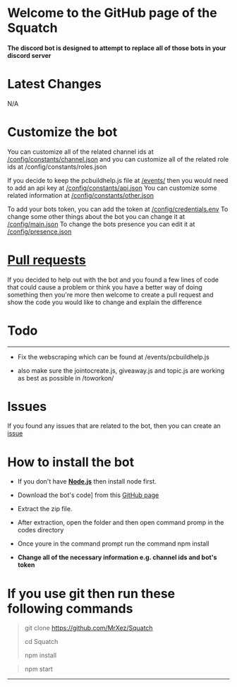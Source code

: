 # Welcome to the GitHub page of the Squatch
#### The discord bot is designed to attempt to replace all of those bots in your discord server

# Latest Changes
N/A

# Customize the bot
You can customize all of the related channel ids at [/config/constants/channel.json](https://github.com/MrXez/Squatch/blob/main/config/constants/channel.json) and you can customize all of the related role ids at /config/constants/roles.json 

If you decide to keep the pcbuildhelp.js file at [/events/](https://github.com/MrXez/Squatch/tree/main/events) then you would need to add an api key at [/config/constants/api.json](https://github.com/MrXez/Squatch/blob/main/config/constants/api.json) You can customize some related information at [/config/constants/other.json](https://github.com/MrXez/Squatch/blob/main/config/constants/other.json)

To add your bots token, you can add the token at [/config/credentials.env](https://github.com/MrXez/Squatch/blob/main/config/credentials.env) To change some other things about the bot you can change it at [/config/main.json](https://github.com/MrXez/Squatch/blob/main/config/main.json) To change the bots presence you can edit it at [/config/presence.json](https://github.com/MrXez/Squatch/blob/main/config/presence.json)

# [Pull requests](https://github.com/MrXez/Squatch/pulls)
If you decided to help out with the bot and you found a few lines of code that could cause a problem or think you have a better way of doing something then you're more then welcome to create a pull request and show the code you would like to change and explain the difference

# Todo
***
* Fix the webscraping which can be found at /events/pcbuildhelp.js

* also make sure the jointocreate.js, giveaway.js and topic.js are working as best as possible in /toworkon/


# Issues
If you found any issues that are related to the bot, then you can create an [issue](https://github.com/MrXez/Squatch/issues)

# How to install the bot
* If you don't have [**Node.js**](https://nodejs.org/en/) then install node first.

* Download the bot's code] from this [GitHub page](https://github.com/MrXez/Squatch/archive/refs/heads/main.zip)

* Extract the zip file.

* After extraction, open the folder and then open command promp in the codes directory

* Once youre in the command prompt run the command npm install

* **Change all of the necessary information e.g. channel ids and bot's token**

# If you use git then run these following commands

> git clone https://github.com/MrXez/Squatch
> 
> cd Squatch
>
> npm install

> npm start
***
